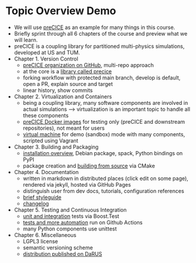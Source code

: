 # Topic Overview Demo

- We will use [preCICE](https://precice.org/) as an example for many things in this course.
- Briefly sprint through all 6 chapters of the course and preview what we will learn.
- preCICE is a coupling library for partitioned multi-physics simulations, developed at US and TUM.
- Chapter 1. Version Control
    - [preCICE organization on GitHub](https://github.com/precice), multi-repo approach
    - at the core is a [library called precice](https://github.com/precice/precice)
    - forking workflow with protected main branch, develop is default, open a PR, explain source and target
    - linear history, show commits
- Chapter 2. Virtualization and Containers
    - being a coupling library, many software components are involved in actual simulations --> virtualization is an important topic to handle all these components
    - [preCICE Docker images](https://hub.docker.com/u/precice) for testing only (preCICE and downstream repositories), not meant for users
    - [virtual machine](https://precice.org/installation-vm.html) for demo (sandbox) mode with many components, scripted using Vagrant
- Chapter 3. Building and Packaging
    - [installation overview](https://precice.org/installation-overview.html), Debian package, spack, Python bindings on PyPI
    - package creation and [building from source](https://precice.org/installation-source-configuration.html) via CMake
- Chapter 4. Documentation
    - written in markdown in distributed places (click edit on some page), rendered via jekyll, hosted via GitHub Pages
    - distinguish user from dev docs, tutorials, configuration references
    - [brief styleguide](https://precice.org/docs-meta-content-guidelines.html)
    - [changelog](https://github.com/precice/precice/blob/develop/CHANGELOG.md)
- Chapter 5. Testing and Continuous Integration
    - [unit and integration](https://precice.org/dev-docs-dev-testing.html) tests via Boost.Test
    - [tests and more automation](https://github.com/precice/precice/actions) run on Github Actions
    - many Python components use unittest
- Chapter 6. Miscellaneous
    - LGPL3 license
    - semantic versioning scheme
    - [distribution published on DaRUS](https://darus.uni-stuttgart.de/dataset.xhtml?persistentId=doi:10.18419/darus-4167)
